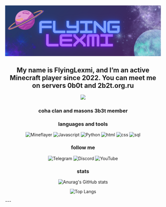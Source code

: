 <div align="center">

[![header](https://raw.githubusercontent.com/Fly1ngL3xmi/fly1ngl3xmi/refs/heads/main/assets/header.png)](https://github.com/Fly1ngL3xmi)

## My name is FlyingLexmi, and I’m an active Minecraft player since 2022. You can meet me on servers 0b0t and 2b2t.org.ru

<img src="assets/body.png" width="200">


### coha clan and masons 3b3t member

### languages and tools

![Mineflayer](https://img.shields.io/badge/mineflayer-purple?style=for-the-badge&logo=node.js)
![Javascript](https://img.shields.io/badge/javascript-purple?style=for-the-badge&logo=javascript)
![Python](https://img.shields.io/badge/python-purple?style=for-the-badge&logo=Python)
![html](https://img.shields.io/badge/html-purple?style=for-the-badge&logo=html5)
![css](https://img.shields.io/badge/css-purple?style=for-the-badge&logo=css3)
![sql](https://img.shields.io/badge/sql-purple?style=for-the-badge&logo=mysql)

### follow me

![Telegram](https://img.shields.io/badge/telegram-3361ff?style=for-the-badge&logo=telegram)
![Discord](https://img.shields.io/badge/discord-630cb9?style=for-the-badge&logo=Discord)
![YouTube](https://img.shields.io/badge/youtube-df0000?style=for-the-badge&logo=youtube)

### stats

![Anurag's GitHub stats](https://github-readme-stats.vercel.app/api?username=flyinglexmi&show_icons=true&theme=tokyonight)

![Top Langs](https://github-readme-stats.vercel.app/api/top-langs/?username=lyinglexmi&layout=compact&theme=tokyonight)

</div>
---
